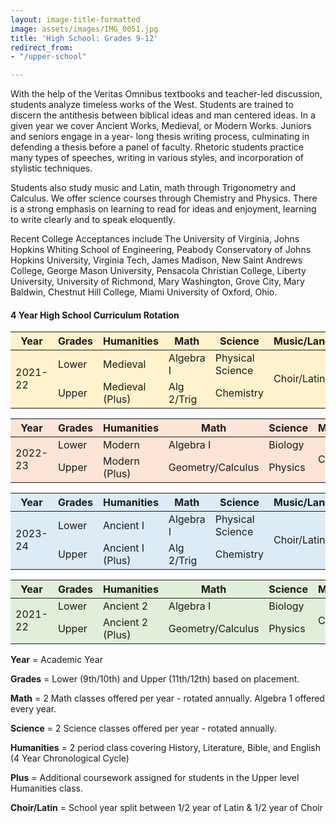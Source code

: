```yaml
---
layout: image-title-formatted
image: assets/images/IMG_0051.jpg
title: 'High School: Grades 9-12'
redirect_from:
- "/upper-school"

---
```

With the help of the Veritas Omnibus textbooks and teacher-led discussion, students analyze timeless works of the West. Students are trained to discern the antithesis between biblical ideas and man centered ideas. In a given year we cover Ancient Works, Medieval, or Modern Works. Juniors and seniors engage in a year- long thesis writing process, culminating in defending a thesis before a panel of faculty. Rhetoric students practice many types of speeches, writing in various styles, and incorporation of stylistic techniques.

Students also study music and Latin, math through Trigonometry and Calculus. We offer science courses through Chemistry and Physics. There is a strong emphasis on learning to read for ideas and enjoyment, learning to write clearly and to speak eloquently.

Recent College Acceptances include The University of Virginia, Johns Hopkins Whiting School of Engineering, Peabody Conservatory of Johns Hopkins University, Virginia Tech, James Madison, New Saint Andrews College, George Mason University, Pensacola Christian College, Liberty University, University of Richmond, Mary Washington, Grove City, Mary Baldwin, Chestnut Hill College, Miami University of Oxford, Ohio.

<h4>4 Year High School Curriculum Rotation</h4>
<table class="uk-table uk-table-divider uk-table-middle" style="background-color:rgb(255, 242, 204)">
    <thead>
        <tr>
          <th>Year</th>
          <th>Grades</th>
          <th>Humanities</th>
          <th>Math</th>
          <th>Science</th>
          <th>Music/Language</th>
        </tr>
    </thead>
    <tbody>
        <tr>
          <td rowspan="2">2021-22</td>
          <td>Lower</td>
          <td>Medieval</td>
          <td>Algebra I</td>
          <td>Physical Science</td>
          <td rowspan="2">Choir/Latin</td>
        </tr>
        <tr>
          <td>Upper</td>
          <td>Medieval (Plus)</td>
          <td>Alg 2/Trig</td>
          <td>Chemistry</td>
        </tr>
    </tbody>

  
  <table class="uk-table uk-table-divider uk-table-middle" style="background-color:rgb(252, 228, 214)">
    <thead>
        <tr>
          <th>Year</th>
          <th>Grades</th>
          <th>Humanities</th>
          <th>Math</th>
          <th>Science</th>
          <th>Music/Language</th>
        </tr>
    </thead>
    <tbody>
        <tr>
          <td rowspan="2">2022-23</td>
          <td>Lower</td>
          <td>Modern</td>
          <td>Algebra I</td>
          <td>Biology</td>
          <td rowspan="2">Choir/Latin</td>
        </tr>
        <tr>
          <td>Upper</td>
          <td>Modern (Plus)</td>
          <td>Geometry/Calculus</td>
          <td>Physics</td>
        </tr>
    </tbody>
</table>
  
  <table class="uk-table uk-table-divider uk-table-middle" style="background-color:rgb(221, 235, 247)">
    <thead>
        <tr>
          <th>Year</th>
          <th>Grades</th>
          <th>Humanities</th>
          <th>Math</th>
          <th>Science</th>
          <th>Music/Language</th>
        </tr>
    </thead>
    <tbody>
        <tr>
          <td rowspan="2">2023-24</td>
          <td>Lower</td>
          <td>Ancient I</td>
          <td>Algebra I</td>
          <td>Physical Science</td>
          <td rowspan="2">Choir/Latin</td>
        </tr>
        <tr>
          <td>Upper</td>
          <td>Ancient I (Plus)</td>
          <td>Alg 2/Trig</td>
          <td>Chemistry</td>
        </tr>
    </tbody>
</table>
  
  <table class="uk-table uk-table-divider uk-table-middle" style="background-color:rgb(225, 239, 218)">
    <thead>
        <tr>
          <th>Year</th>
          <th>Grades</th>
          <th>Humanities</th>
          <th>Math</th>
          <th>Science</th>
          <th>Music/Language</th>
        </tr>
    </thead>
    <tbody>
        <tr>
          <td rowspan="2">2021-22</td>
          <td>Lower</td>
          <td>Ancient 2</td>
          <td>Algebra I</td>
          <td>Biology</td>
          <td rowspan="2">Choir/Latin</td>
        </tr>
        <tr>
          <td>Upper</td>
          <td>Ancient 2 (Plus)</td>
          <td>Geometry/Calculus</td>
          <td>Physics</td>
        </tr>
    </tbody>
</table>
  

  <p><b>Year</b> = Academic Year</p>
<p><b>Grades</b> = Lower (9th/10th) and Upper (11th/12th) based on placement.</p>
<p><b>Math</b> = 2 Math classes offered per year - rotated annually. Algebra 1 offered every year.</p>
<p><b>Science</b> = 2 Science classes offered per year - rotated annually.</p>
<p><b>Humanities</b> = 2 period class covering History, Literature, Bible, and English (4 Year Chronological Cycle) </p>
<p><b>Plus</b> = Additional coursework assigned for students in the Upper level Humanities class.</p>
<p><b>Choir/Latin</b> = School year split between 1/2 year of Latin & 1/2 year of Choir</p>